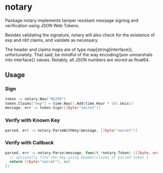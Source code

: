 # notary

Package notary implements tamper resistant message signing and verification
using JSON Web Tokens.

Besides validating the signature, notary will also check for the existence
of exp and nbf claims, and validate as necessary.

The header and claims maps are of type map[string]interface{}, unfortunately.
That said, be mindful of the way encoding/json unmarshals into interface{}
values. Notably, all JSON numbers are stored as float64.


## Usage

### Sign

```go
token := notary.New("HS256")
token.Claims["exp"] = time.Now().Add(time.Hour * 24).Unix()
message, err := token.Sign([]byte("secret"))
```

### Verify with Known Key

```go
parsed, err := notary.ParseWithKey(message, []byte("secret"))
```

### Verify with Callback

```go
parsed, err := notary.Parse(message, func(t *notary.Token) ([]byte, error) {
  // optionally find the key using header/claims of parsed token t
  return []byte("secret"), nil
})
```
